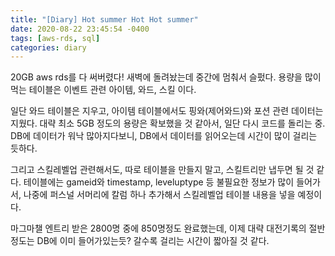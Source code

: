 ```yaml
---
title: "[Diary] Hot summer Hot Hot summer"
date: 2020-08-22 23:45:54 -0400
tags: [aws-rds, sql]
categories: diary
---
```


20GB aws rds를 다 써버렸다!
새벽에 돌려놨는데 중간에 멈춰서 슬펐다.
용량을 많이 먹는 테이블은 이벤트 관련 아이템, 와드, 스킬 이다.

일단 와드 테이블은 지우고, 아이템 테이블에서도 핑와(제어와드)와 포션 관련 데이터는 지웠다.
대략 최소 5GB 정도의 용량은 확보했을 것 같아서, 일단 다시 코드를 돌리는 중.
DB에 데이터가 워낙 많아지다보니, DB에서 데이터를 읽어오는데 시간이 많이 걸리는 듯하다.

그리고 스킬레벨업 관련해서도, 따로 테이블을 만들지 말고, 스킬트리만 냅두면 될 것 같다.
테이블에는 gameid와 timestamp, leveluptype 등 불필요한 정보가 많이 들어가서,
나중에 퍼스널 서머리에 칼럼 하나 추가해서 스킬레벨업 테이블 내용을 넣을 예정이다.

마그마챌 엔트리 받은 2800명 중에 850명정도 완료했는데,
이제 대략 대전기록의 절반 정도는 DB에 이미 들어가있는듯?
갈수록 걸리는 시간이 짧아질 것 같다.
